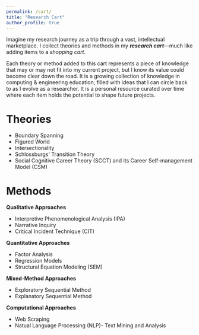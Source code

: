 ```yaml
---
permalink: /cart/
title: "Research Cart"
author_profile: true
---
```

Imagine my research journey as a trip through a vast, intellectual marketplace. I collect theories and methods in my ***research cart***—much like adding items to a *shopping cart*.  

Each theory or method added to this cart represents a piece of knowledge that may or may not fit into my current project, but I know its value could become clear down the road. It is a growing collection of knowledge in computing & engineering education, filled with ideas that I can circle back to as I evolve as a researcher. It is a personal resource curated over time where each item holds the potential to shape future projects.


Theories
===
* Boundary Spanning
* Figured World
* Intersectionality
* Schlossburgs' Transition Theory
* Social Cognitive Career Theory (SCCT) and its Career Self-management Model (CSM)

Methods
===
**Qualitative Approaches**
* Interpretive Phenomenological Analysis (IPA)
* Narrative Inquiry
* Critical Incident Technique (CIT)
  
**Quantitative Approaches**
* Factor Analysis
* Regression Models
* Structural Equation Modeling (SEM)

**Mixed-Method Approaches**
* Exploratory Sequential Method
* Explanatory Sequential Method

**Computational Approaches**
* Web Scraping
* Natual Language Processing (NLP)- Text Mining and Analysis
